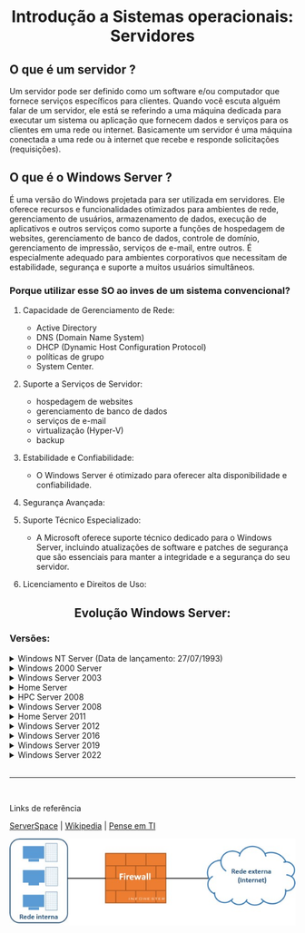 <h1 align="center">Introdução a Sistemas operacionais: Servidores</h1>

## O que é um servidor ?

Um servidor pode ser definido como um software e/ou computador que fornece serviços específicos para clientes. Quando você escuta alguém falar de um servidor, ele está se referindo a uma máquina dedicada para executar um sistema ou aplicação que fornecem dados e serviços para os clientes em uma rede ou internet. Basicamente um servidor é uma máquina conectada a uma rede ou à internet que recebe e responde solicitações (requisições).

## O que é o Windows Server ?

É uma versão do Windows projetada para ser utilizada em servidores. Ele oferece recursos e funcionalidades otimizados para ambientes de rede, gerenciamento de usuários, armazenamento de dados, execução de aplicativos e outros serviços como suporte a funções de hospedagem de websites, gerenciamento de banco de dados, controle de domínio, gerenciamento de impressão, serviços de e-mail, entre outros. É especialmente adequado para ambientes corporativos que necessitam de estabilidade, segurança e suporte a muitos usuários simultâneos.

### Porque utilizar esse SO ao inves de um sistema convencional?

1. Capacidade de Gerenciamento de Rede:
    - Active Directory
	- DNS (Domain Name System)
	- DHCP (Dynamic Host Configuration Protocol)
	- políticas de grupo
	- System Center.

2. Suporte a Serviços de Servidor:
    - hospedagem de websites
	- gerenciamento de banco de dados
	- serviços de e-mail
	- virtualização (Hyper-V)
	- backup

3. Estabilidade e Confiabilidade:

    - O Windows Server é otimizado para oferecer alta disponibilidade e confiabilidade. 

4. Segurança Avançada:

5. Suporte Técnico Especializado:

    - A Microsoft oferece suporte técnico dedicado para o Windows Server, incluindo atualizações de software e patches de segurança que são essenciais para manter a integridade e a segurança do seu servidor.

6. Licenciamento e Direitos de Uso: 

<h2 align="center">Evolução Windows Server:</h1>

### Versões:

<details>
    <summary>Windows NT Server (Data de lançamento: 27/07/1993)</summary>

</br>

    Versões:

    3.1 Advanced Server
    3.5 Server 
    3.51 Server 
    4.0 Server   

    Edições:

    Advanced Server e Workstation	
    Workstation e Server	
    Workstation e Server	
    Workstation, Server, Server Enterprise Edition, Terminal Server, Embedded	

    Funcionalidades:



</details>

<details>
    <summary>Windows 2000 Server</summary>

    Funcionalidades: 

    * Active Directory
    * DNS Server
    * DHCP Server
    * Group Policy
    * MMC
    * Desfragmentação de disco
    * Proteção de arquivos críticos do sistema

    Edições:

    Professional, Server, Advanced Server e Datacenter Server.


</details>

<details>
    <summary>Windows Server 2003</summary>

    Windows Server 2003 R2

</details>

<details>
    <summary>Home Server</summary>

    Versão do Windows Server para servidores domésticos

</details>

<details>
    <summary>HPC Server 2008</summary>

    Desenvolvido para computação de alto desempenho e resolução de problemas complexos, como:

        Decodificação de genomas
        Animação de filmes
        Análise de riscos financeiros
        Simplificação de simulação de testes de colisão
        Modelagem de soluções de meteorologia global
        Dinâmica de fluido computacional (CFD) e outros problemas altamente complexos.

    Funcionalidades:

        Integração com o Windows Azure na qual pode-se usar recursos em execução de um Datacenter do Windows, para ampliar a capacidade de seu cluster do Windows HPC local.
    
        Com o Windows HPC pode-se usar computadores inativos com Windows 7 para estender a capacidade de computação dos clusters existentes sem precisar comprar hardware adicional.

</details>

<details>
    <summary>Windows Server 2008</summary>

    Versões:

    Windows Server 2008 R2

    Funcionalidades:

        Virtualização Hyper-V 
        Server Core (Configuração e manutenção é feita inteiramente através de janelas de interface de linha de comando ou conectando-se à máquina remotamente)
        BitLocker
        IPv6 nativo
        Rede sem fio nativa
        Recuperação baseadas em imagem
        ASLR (randomização de layout de espaço de endereço)
        Firewall do Windows melhorado com configuração padrão segura
        Clustering de failover
        Windows System Resource Manager (gerenciamento de recursos e pode ser usado para controlar a quantidade de recursos que um processo ou um usuário pode usar com base nas prioridades de negócios).
        Melhorias no núcleo do SO
        Melhorias no Active Directory
        Melhorias relacionadas a políticas
        Aperfeiçoamentos de protocolo e criptografia

    Edições:

        Standard
        Enterprise 
        Datacenter 
        Web Server 

</details>

<details>
    <summary>Home Server 2011</summary>

     Sistema operacional para servidores domésticos desenvolvido pela Microsoft para suceder o Windows Home Server.

</details>

<details>
    <summary>Windows Server 2012</summary>

    Versões: 
    
        Windows Server 2012 R2

    Funcionalidades:

        Opções de instalação "Server Core" e "Server com uma GUI" 
        Nova versão do Gerenciador de Servidor
        Nova versão do Gerenciador de tarefas
        Nova versão do Hyper-V
        Servidor web IIS 8.0 da própria Microsoft

    Edições:

        Datacenter
        Standard
        Essentials
        Foundation

</details>

<details>
    <summary>Windows Server 2016</summary>

    Funcionalidades:

        Contêineres Windows
        Nano Server
        Interface do Windows 10
        Introdução a recursos para computação em nuvem
        Sistema de ficheiros distribuídos (DFS - Distributed File System)
        Serviços de Terminal (Terminal Services)
        Sistema de logs para anormalidades 

    Edições:

        Nano Server
        Stardard
        Datacenter
        Essentials

</details>

<details>
    <summary>Windows Server 2019</summary>

    Funcionalidades:

        Melhorias nas tecnologias para computação em nuvem (Windows Azure)

        Windows Admin Center: Uma nova maneira de administrar remotamente a infraestrutura do servidor, melhorar a infraestrutura hiperconvergente e o suporte profundo para o subsistema Linux.   

        Melhorias no desempenho da rede para cargas de trabalho virtuais
        Contêineres do Linux no Windows
        Infraestrutura Hiper-Convergente (IHC)
        Suporte do Kubernetes

</details>

<details>
    <summary>Windows Server 2022</summary>

    Funcionalidades:

    Mais recursos de segurança:

        TPM 2.0[8]
        Servidor de núcleo seguro
        Credential Guard 
        Hypervisor-protected Code Integrity (HVCI)
        Inicialização segura do UEFI
        Proteção de inicialização DMA
        DNS sobre HTTPS
        Criptografia AES-256 no SMB

    Mais recurso de Armazenamento:

        Serviço de Migração de Armazenamento (SMS)
        Compressão do Server Message Block (SMB)
        Segurança e desempenho do armazenamento

    Benefícios do Azure hybrid

    Edições:

        Essentials: Destinado a pequenas empresas, máximo de 25 usuários e 50 dispositivos.

        Standard: Destinado a ambientes VCC físicos ou fracos, Apenas duas máquinas virtuais e um host Hyper-V são considerados utilizáveis.

        Datacenter: Destinado a data centers altamente virtualizados e ambientes de nuvem.

        Azure Datacenter: Projetado para a plataforma Microsoft Azure.

</details>

</br>

-------

</br>

Links de referência

[ServerSpace](https://serverspace.com.br/support/help/windows-server-versions-editions-licensing/) | [Wikipedia](https://pt.wikipedia.org/wiki/Windows_Server) | [Pense em TI](https://penseemti.com.br/artigos/a-historia-do-windows-server/)


<p align="center">
  <img src="https://github.com/peagaaa/Iptables-firewall/blob/main/assets/topologia-firewall.jpg" alt="Imagem topologia firewall">
</p>
